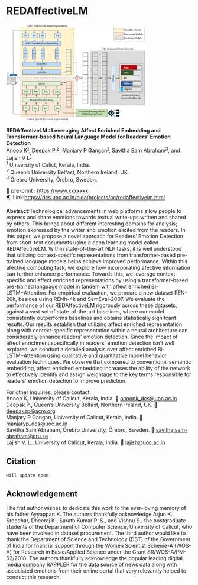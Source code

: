 # REDAffectiveLM <br>
<img src= 'images/model_architecture.png' style="max-width: 75%;"> 

**REDAffectiveLM : Leveraging Affect Enriched Embedding and Transformer-based Neural Language Model for Readers' Emotion Detection** </br>
Anoop K<sup>[1](#author1)</sup>, Deepak P.<sup>[2](#author2)</sup>, Manjary P Gangan<sup>[1](#author1)</sup>, Savitha Sam Abraham<sup>[3](#author3)</sup>, and Lajish V L<sup>[1](#author1)</sup> </br>
<a name="author1"><sup>1</sup></a> University of Calict, Kerala, India. </br>
<a name="author2"><sup>2</sup></a> Queen’s University Belfast, Northern Ireland, UK.</br>
<a name="author3"><sup>3</sup></a> Örebro University, Örebro, Sweden.

:memo: pre-print : https://www.xxxxxxx </br>
:earth_asia: Link:https://dcs.uoc.ac.in/cida/projects/ac/redaffectivelm.html

**Abstract**:Technological advancements in web platforms allow people to express and share emotions towards textual write-ups written and shared by others. This brings about different interesting domains for analysis; emotion expressed by the writer and emotion elicited from the readers. In this paper, we propose a novel approach for Readers' Emotion Detection from short-text documents using a deep learning model called REDAffectiveLM. Within state-of-the-art NLP tasks, it is well understood that utilizing context-specifc representations from transformer-based pre-trained language models helps achieve improved performance. Within this afective computing task, we explore how incorporating afective information can further enhance performance. Towards this, we leverage context-specific and affect enriched representations by using a transformer-based pre-trained language model in tandem with affect enriched Bi-LSTM+Attention. For empirical evaluation, we procure a new dataset REN-20k, besides using RENh-4k and SemEval-2007. We evaluate the performance of our REDAffectiveLM rigorously across these datasets, against a vast set of state-of-the-art baselines, where our model consistently outperforms baselines and obtains statistically signifcant results. Our results establish that utilizing affect enriched representation along with context-specific representation within a neural architecture can considerably enhance readers' emotion detection. Since the impact of affect enrichment specifically in readers' emotion detection isn't well explored, we conduct a detailed analysis over affect enriched Bi-LSTM+Attention using qualitative and quantitative model behavior evaluation techniques. We observe that compared to conventional semantic embedding, affect enriched embedding increases the ability of the network to effectively identify and assign weightage to the key terms responsible for readers' emotion detection to improve prediction.

For other inquiries, please contact: </br>
Anoop K, University of Calicut, Kerala, India. :email: anoopk_dcs@uoc.ac.in </br> 
Deepak P., Queen’s University Belfast, Northern Ireland, UK. :email: deepaksp@acm.org </br>
Manjary P Gangan, University of Calicut, Kerala, India. :email: manjaryp_dcs@uoc.ac.in </br>
Savitha Sam Abraham, Örebro University, Örebro, Sweden. :email:  savitha.sam-abraham@oru.se </br>
Lajish V. L., University of Calicut, Kerala, India. :email: lajish@uoc.ac.in

## Citation
```
will update soon 
```

## Acknowledgement
The frst author wishes to dedicate this work to the ever-loving memory of his father Ayyappan K. The authors thankfully acknowledge Arjun K. Sreedhar, Dheeraj K., Sarath Kumar P. S., and Vishnu S., the postgraduate students of the Department of Computer Science, University of Calicut, who have been involved in dataset procurement. The third author would like to thank the Department of Science and Technology (DST) of the Government of India for fnancial support through the Women Scientist Scheme-A (WOS-A) for Research in Basic/Applied Science under the Grant SR/WOS-A/PM-62/2018. The authors thankfully acknowledge the popular leading digital media company RAPPLER for the data source of news data along with associated emotions from their online portal that very relevantly helped to conduct this research.

